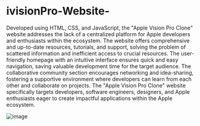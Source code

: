 # ivisionPro-Website-

Developed using HTML, CSS, and JavaScript, the "Apple Vision Pro Clone" website addresses the lack of a centralized platform for Apple developers and enthusiasts within the ecosystem.
The website offers comprehensive and up-to-date resources, tutorials, and support, solving the problem of scattered information and inefficient access to crucial resources.
The user-friendly homepage with an intuitive interface ensures quick and easy navigation, saving valuable development time for the target audience.
The collaborative community section encourages networking and idea-sharing, fostering a supportive environment where developers can learn from each other and collaborate on projects.
The "Apple Vision Pro Clone" website specifically targets developers, software engineers, designers, and Apple enthusiasts eager to create impactful applications within the Apple ecosystem.

![image](https://github.com/deeparsh7/ivisionPro-Website-/assets/121679549/0d097bf2-2889-415a-a5c9-3a65be692786)


